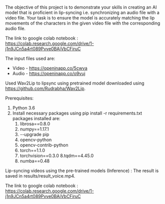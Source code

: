The objective of this project is to demonstrate your skills in creating an AI model that is proficient in
lip-syncing i.e. synchronizing an audio file with a video file. Your task is to ensure the model is accurately
matching the lip movements of the characters in the given video file with the corresponding audio file.

The link to google colab notebook : https://colab.research.google.com/drive/1-j1n9JCn5a4rt089Pvve0BAiVbCFiruC

The input files used are:
* Video - https://openinapp.co/5cwva
* Audio - https://openinapp.co/o9vuj

Used Wav2Lip to lipsync using pretrained model downloaded using https://github.com/Rudrabha/Wav2Lip.

Prerequisites:
1. Python 3.6
2. Install necessary packages using pip install -r requirements.txt
   packages installed are:
   1. librosa==0.8.0
   2. numpy==1.17.1
   3. --upgrade pip
   4. opencv-python
   5. opencv-contrib-python
   6. torch==1.1.0
   7. torchvision==0.3.0
   8.tqdm==4.45.0
   9. numba==0.48


Lip-syncing videos using the pre-trained models (Inference) :
The result is saved in results/result_voice.mp4.

The link to google colab notebook : https://colab.research.google.com/drive/1-j1n9JCn5a4rt089Pvve0BAiVbCFiruC


